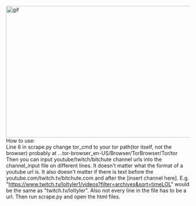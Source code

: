 <p><img align="right" alt="gif" src="https://github.com/MonoPhype/Better-Recommended/blob/main/showcase.gif" width="640" height="360"/></p>
                               
How to use:  
Line 6 in scrape.py change tor_cmd to your tor path(tor itself, not the browser) probably at ...tor-browser_en-US/Browser/TorBrowser/Tor/tor
Then you can input youtube/twitch/bitchute channel urls into the channel_input file on different lines. It doesn't matter what the format of a youtube url is. It also doesn't matter if there is text before the youtube.com/twitch.tv/bitchute.com and after the [insert channel here]. E.g. "https://www.twitch.tv/loltyler1/videos?filter=archives&sort=timeLOL" would be the same as "twitch.tv/loltyler". Also not every line in the file has to be a url.
Then run scrape.py and open the html files.
